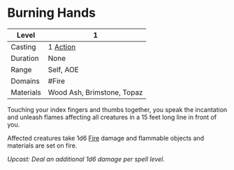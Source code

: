 # Burning Hands

| Level     | 1                                                  |
| --------- | -------------------------------------------------- |
| Casting   | 1 [Action](../../../../Game%20Structure/Action.md) |
| Duration  | None                                               |
| Range     | Self, AOE                                          |
| Domains   | #Fire                                              |
| Materials | Wood Ash, Brimstone, Topaz                         |

Touching your index fingers and thumbs together, you speak the incantation and unleash flames affecting all creatures in a 15 feet long line in front of you.

Affected creatures take 1d6 [Fire](../../../../Damage%20Types/Fire.md) damage and flammable objects and materials are set on fire.

*Upcast: Deal an additional 1d6 damage per spell level.*